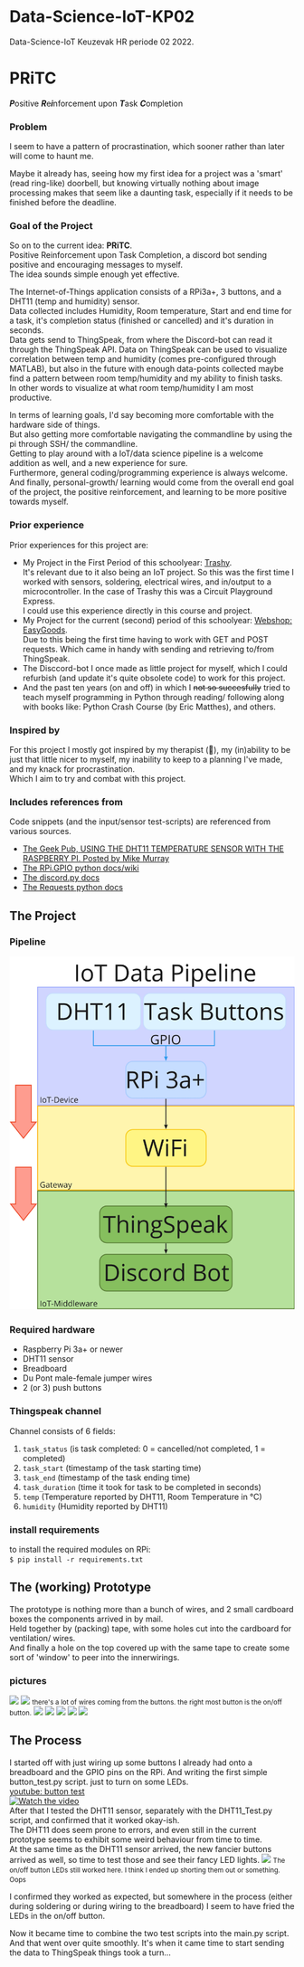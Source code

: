 # Data-Science-IoT-KP02
Data-Science-IoT Keuzevak HR periode 02 2022.

# PRiTC
***P***ositive ***R***e***i***nforcement upon ***T***ask ***C***ompletion

### Problem
I seem to have a pattern of procrastination, which sooner rather than later will come to haunt me.

Maybe it already has, seeing how my first idea for a project was a 'smart' (read ring-like) doorbell,
but knowing virtually nothing about image processing makes that seem like a daunting task,
especially if it needs to be finished before the deadline.  

### Goal of the Project
So on to the current idea: **PRiTC**.  
Positive Reinforcement upon Task Completion, a discord bot sending positive and encouraging messages to myself.  
The idea sounds simple enough yet effective.    

The Internet-of-Things application consists of a RPi3a+, 3 buttons, and a DHT11 (temp and humidity) sensor.  
Data collected includes Humidity, Room temperature, Start and end time for a task, it's completion status
(finished or cancelled) and it's duration in seconds.    
Data gets send to ThingSpeak, from where the Discord-bot can read
it through the ThingSpeak API. Data on ThingSpeak can be used to visualize correlation between temp and humidity
(comes pre-configured through MATLAB), but also in the future with enough data-points collected maybe find a pattern between
room temp/humidity and my ability to finish tasks.    
In other words to visualize at what room temp/humidity I am most productive.
  
In terms of learning goals, I'd say becoming more comfortable with the hardware side of things.  
But also getting more comfortable navigating the commandline by using the pi through SSH/ the commandline.  
Getting to play around with a IoT/data science pipeline is a welcome addition as well, and a new experience for sure.  
Furthermore, general coding/programming experience is always welcome.  
And finally, personal-growth/ learning would come from the overall end goal of the project, the positive reinforcement, and learning
to be more positive towards myself.    

### Prior experience
Prior experiences for this project are:
- My Project in the First Period of this schoolyear: <a href="https://makecode.adafruit.com/90475-47648-89981-11445">
Trashy</a>.  
It's relevant due to it also being an IoT project. So this was the first time I worked with sensors, soldering,
electrical wires, and in/output to a microcontroller. In the case of Trashy this was a Circuit Playground Express.  
I could use this experience directly in this course and project.
- My Project for the current (second) period of this schoolyear: <a href="https://github.com/PimMiii/cmgthrcle2">Webshop: EasyGoods</a>.  
Due to this being the first time having to work with GET and POST requests. Which came in handy with sending and
retrieving to/from ThingSpeak.
- The Disccord-bot I once made as little project for myself, which I could refurbish (and update it's quite obsolete code)
to work for this project.
- And the past ten years (on and off) in which I ~~not so succesfully~~ tried to teach myself programming in Python through reading/ following along with
books like: Python Crash Course (by Eric Matthes), and others.

### Inspired by
For this project I mostly got inspired by my therapist (👋), my (in)ability to be just that little nicer to myself, 
my inability to keep to a planning I've made, and my knack for procrastination.  
Which I aim to try and combat with this project.

### Includes references from  
Code snippets (and the input/sensor test-scripts) are referenced from various sources.
- <a href="https://www.thegeekpub.com/236867/using-the-dht11-temperature-sensor-with-the-raspberry-pi/">The Geek Pub, USING THE DHT11 TEMPERATURE SENSOR WITH THE RASPBERRY PI. Posted by Mike Murray </a>
- <a href="https://sourceforge.net/p/raspberry-gpio-python/wiki/Home/">The RPi.GPIO python docs/wiki</a>
- <a href="https://discordpy.readthedocs.io/en/stable/index.html">The discord.py docs </a>
- <a href="https://docs.python-requests.org/en/master/user/quickstart/">The Requests python docs</a>
  

## The Project

### Pipeline
<img src="img/IoT Pipeline.jpg"/>

### Required hardware
- Raspberry Pi 3a+ or newer
- DHT11 sensor
- Breadboard
- Du Pont male-female jumper wires
- 2 (or 3) push buttons

### Thingspeak channel
Channel consists of 6 fields:
1. `task_status` (is task completed: 0 = cancelled/not completed, 1 = completed)
2. `task_start` (timestamp of the task starting time)
3. `task_end` (timestamp of the task ending time)
4. `task_duration` (time it took for task to be completed in seconds)
5. `temp` (Temperature reported by DHT11, Room Temperature in °C)
6. `humidity` (Humidity reported by DHT11)

### install requirements 
to install the required modules on RPi:  
```$ pip install -r requirements.txt ```

## The (working) Prototype

The prototype is nothing more than a bunch of wires, and 2 small cardboard boxes the components arrived in by mail.  
Held together by (packing) tape, with some holes cut into the cardboard for ventilation/ wires.  
And finally a hole on the top covered up with the same tape to create some sort of 'window' to peer into the innerwirings.  

### pictures
<img src="img/prototype/prototype04.jpg">
<img src="img/prototype/prototype03.jpg"/>
<small> there's a lot of wires coming from the buttons. the right most button is the on/off button.</small>
<img src="img/prototype/prototype08.jpg">
<img src="img/prototype/prototype05.jpg">
<img src="img/prototype/prototype07.jpg">
<img src="img/prototype/prototype06.jpg">
<img src="img/prototype/prototype02.jpg">

## The Process
I started off with just wiring up some buttons I already had onto a breadboard and the GPIO pins on the RPi.
And writing the first simple button_test.py script. just to turn on some LEDs.  
<a href="https://youtu.be/Oq14UJqhHEA">youtube: button test </a>  
[![Watch the video](https://img.youtube.com/vi/Oq14UJqhHEA/hqdefault.jpg)](https://youtu.be/Oq14UJqhHEA)  
After that I tested the DHT11 sensor, separately with the DHT11_Test.py script, and confirmed that it worked okay-ish.  
The DHT11 does seem prone to errors, and even still in the current prototype seems to exhibit some weird behaviour from
time to time.  
At the same time as the DHT11 sensor arrived, the new fancier buttons arrived as well, so time to test those and see
their fancy LED lights. 
<img src="img/prototype/prototype01.jpg"/>
<small> The on/off button LEDs still worked here. I think I ended up shorting them out or something. Oops</small>  

I confirmed they worked as expected, but somewhere in the process (either during soldering or during wiring to the
breadboard) I seem to have fried the LEDs in the on/off button. 

Now it became time to combine the two test scripts into the main.py script. And that went over quite smoothly.
It's when it came time to start sending the data to ThingSpeak things took a turn... 

